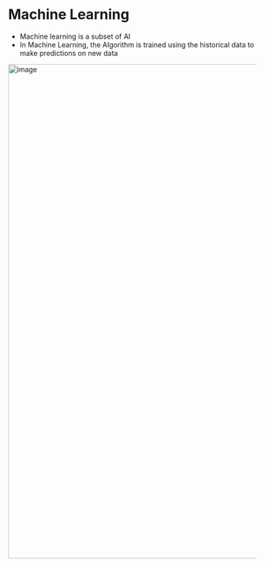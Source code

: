 # Machine Learning

- Machine learning is a subset of AI
- In Machine Learning, the Algorithm is trained using the historical data to make predictions on new data

<img width="1003" alt="image" src="https://github.com/user-attachments/assets/70c178c0-e5f1-4203-ab5c-878ef2a27e98" />
